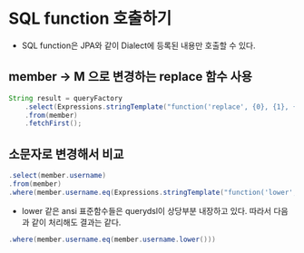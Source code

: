 # SQL function 호출하기
- SQL function은 JPA와 같이 Dialect에 등록된 내용만 호출할 수 있다.

## member -> M 으로 변경하는 replace 함수 사용
```java
String result = queryFactory
    .select(Expressions.stringTemplate("function('replace', {0}, {1}, {2})", member.username, "member", "M"))
    .from(member)
    .fetchFirst();
```
## 소문자로 변경해서 비교
```java
.select(member.username)
.from(member)
.where(member.username.eq(Expressions.stringTemplate("function('lower', {0})", member.username)))
```
- lower 같은 ansi 표준함수들은 querydsl이 상당부분 내장하고 있다.
따라서 다음과 같이 처리해도 결과는 같다.
```java
.where(member.username.eq(member.username.lower()))
```
